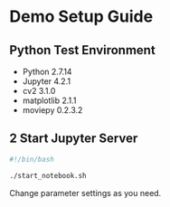 # Demo Setup Guide

## Python Test Environment

* Python 2.7.14
* Jupyter 4.2.1
* cv2 3.1.0
* matplotlib 2.1.1
* moviepy 0.2.3.2

## 2 Start Jupyter Server

```bash
#!/bin/bash

./start_notebook.sh
```

Change parameter settings as you need. 

